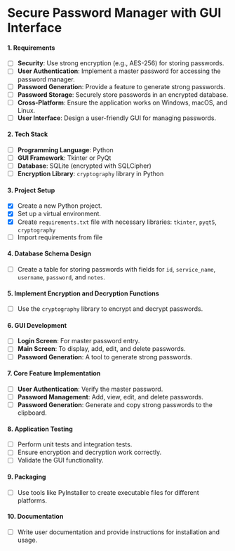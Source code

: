 # Secure Password Manager with GUI Interface

#### 1. Requirements
- [ ] **Security**: Use strong encryption (e.g., AES-256) for storing passwords.
- [ ] **User Authentication**: Implement a master password for accessing the password manager.
- [ ] **Password Generation**: Provide a feature to generate strong passwords.
- [ ] **Password Storage**: Securely store passwords in an encrypted database.
- [ ] **Cross-Platform**: Ensure the application works on Windows, macOS, and Linux.
- [ ] **User Interface**: Design a user-friendly GUI for managing passwords.

#### 2. Tech Stack
- [ ] **Programming Language**: Python
- [ ] **GUI Framework**: Tkinter or PyQt
- [ ] **Database**: SQLite (encrypted with SQLCipher)
- [ ] **Encryption Library**: `cryptography` library in Python

#### 3. Project Setup
- [x] Create a new Python project.
- [x] Set up a virtual environment.
- [x] Create `requirements.txt` file with necessary libraries: `tkinter`, `pyqt5`, `cryptography`
- [ ] Import requirements from file

#### 4. Database Schema Design
- [ ] Create a table for storing passwords with fields for `id`, `service_name`, `username`, `password`, and `notes`.

#### 5. Implement Encryption and Decryption Functions
- [ ] Use the `cryptography` library to encrypt and decrypt passwords.

#### 6. GUI Development
- [ ] **Login Screen**: For master password entry.
- [ ] **Main Screen**: To display, add, edit, and delete passwords.
- [ ] **Password Generation**: A tool to generate strong passwords.

#### 7. Core Feature Implementation
- [ ] **User Authentication**: Verify the master password.
- [ ] **Password Management**: Add, view, edit, and delete passwords.
- [ ] **Password Generation**: Generate and copy strong passwords to the clipboard.

#### 8. Application Testing
- [ ] Perform unit tests and integration tests.
- [ ] Ensure encryption and decryption work correctly.
- [ ] Validate the GUI functionality.

#### 9. Packaging
- [ ] Use tools like PyInstaller to create executable files for different platforms.

#### 10. Documentation
- [ ] Write user documentation and provide instructions for installation and usage.

